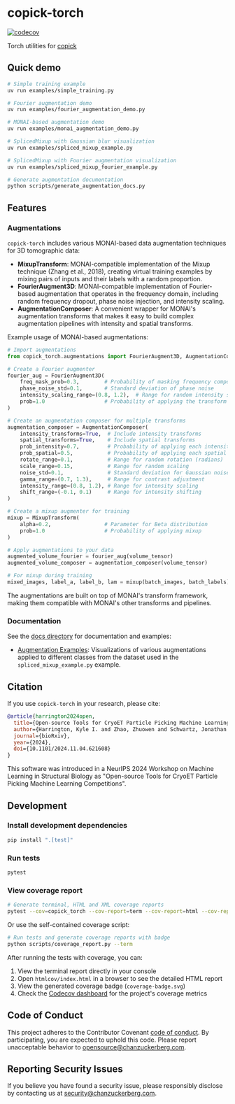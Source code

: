 # copick-torch

[![codecov](https://codecov.io/gh/copick/copick-torch/branch/main/graph/badge.svg)](https://codecov.io/gh/copick/copick-torch)

Torch utilities for [copick](https://github.com/copick/copick)

## Quick demo

```bash
# Simple training example
uv run examples/simple_training.py

# Fourier augmentation demo
uv run examples/fourier_augmentation_demo.py

# MONAI-based augmentation demo
uv run examples/monai_augmentation_demo.py

# SplicedMixup with Gaussian blur visualization
uv run examples/spliced_mixup_example.py

# SplicedMixup with Fourier augmentation visualization
uv run examples/spliced_mixup_fourier_example.py

# Generate augmentation documentation
python scripts/generate_augmentation_docs.py
```

## Features

### Augmentations

`copick-torch` includes various MONAI-based data augmentation techniques for 3D tomographic data:

- **MixupTransform**: MONAI-compatible implementation of the Mixup technique (Zhang et al., 2018), creating virtual training examples by mixing pairs of inputs and their labels with a random proportion.
- **FourierAugment3D**: MONAI-compatible implementation of Fourier-based augmentation that operates in the frequency domain, including random frequency dropout, phase noise injection, and intensity scaling.
- **AugmentationComposer**: A convenient wrapper for MONAI's augmentation transforms that makes it easy to build complex augmentation pipelines with intensity and spatial transforms.

Example usage of MONAI-based augmentations:

```python
# Import augmentations
from copick_torch.augmentations import FourierAugment3D, AugmentationComposer, MixupTransform

# Create a Fourier augmenter
fourier_aug = FourierAugment3D(
    freq_mask_prob=0.3,        # Probability of masking frequency components
    phase_noise_std=0.1,       # Standard deviation of phase noise
    intensity_scaling_range=(0.8, 1.2),  # Range for random intensity scaling
    prob=1.0                   # Probability of applying the transform
)

# Create an augmentation composer for multiple transforms
augmentation_composer = AugmentationComposer(
    intensity_transforms=True,  # Include intensity transforms
    spatial_transforms=True,    # Include spatial transforms
    prob_intensity=0.7,         # Probability of applying each intensity transform
    prob_spatial=0.5,           # Probability of applying each spatial transform
    rotate_range=0.1,           # Range for random rotation (radians)
    scale_range=0.15,           # Range for random scaling
    noise_std=0.1,              # Standard deviation for Gaussian noise
    gamma_range=(0.7, 1.3),     # Range for contrast adjustment
    intensity_range=(0.8, 1.2), # Range for intensity scaling
    shift_range=(-0.1, 0.1)     # Range for intensity shifting
)

# Create a mixup augmenter for training
mixup = MixupTransform(
    alpha=0.2,                 # Parameter for Beta distribution
    prob=1.0                   # Probability of applying mixup
)

# Apply augmentations to your data
augmented_volume_fourier = fourier_aug(volume_tensor)
augmented_volume_composer = augmentation_composer(volume_tensor)

# For mixup during training
mixed_images, label_a, label_b, lam = mixup(batch_images, batch_labels)
```

The augmentations are built on top of MONAI's transform framework, making them compatible with MONAI's other transforms and pipelines.

### Documentation

See the [docs directory](./docs) for documentation and examples:

- [Augmentation Examples](./docs/augmentation_examples): Visualizations of various augmentations applied to different classes from the dataset used in the `spliced_mixup_example.py` example.

## Citation

If you use `copick-torch` in your research, please cite:

```bibtex
@article{harrington2024open,
  title={Open-source Tools for CryoET Particle Picking Machine Learning Competitions},
  author={Harrington, Kyle I. and Zhao, Zhuowen and Schwartz, Jonathan and Kandel, Saugat and Ermel, Utz and Paraan, Mohammadreza and Potter, Clinton and Carragher, Bridget},
  journal={bioRxiv},
  year={2024},
  doi={10.1101/2024.11.04.621608}
}
```

This software was introduced in a NeurIPS 2024 Workshop on Machine Learning in Structural Biology as "Open-source Tools for CryoET Particle Picking Machine Learning Competitions".

## Development

### Install development dependencies

```bash
pip install ".[test]"
```

### Run tests

```bash
pytest
```

### View coverage report

```bash
# Generate terminal, HTML and XML coverage reports
pytest --cov=copick_torch --cov-report=term --cov-report=html --cov-report=xml
```

Or use the self-contained coverage script:

```bash
# Run tests and generate coverage reports with badge
python scripts/coverage_report.py --term
```

After running the tests with coverage, you can:

1. View the terminal report directly in your console
2. Open `htmlcov/index.html` in a browser to see the detailed HTML report
3. View the generated coverage badge (`coverage-badge.svg`)
4. Check the [Codecov dashboard](https://codecov.io/gh/copick/copick-torch) for the project's coverage metrics

## Code of Conduct

This project adheres to the Contributor Covenant [code of conduct](https://github.com/chanzuckerberg/.github/blob/main/CODE_OF_CONDUCT.md). By participating, you are expected to uphold this code. Please report unacceptable behavior to [opensource@chanzuckerberg.com](mailto:opensource@chanzuckerberg.com).

## Reporting Security Issues

If you believe you have found a security issue, please responsibly disclose by contacting us at [security@chanzuckerberg.com](mailto:security@chanzuckerberg.com).

